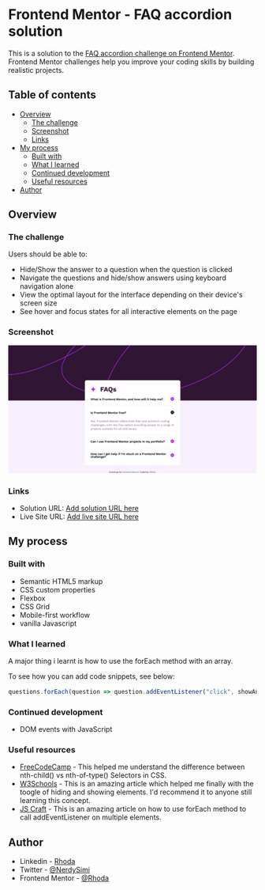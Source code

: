 # Frontend Mentor - FAQ accordion solution

This is a solution to the [FAQ accordion challenge on Frontend Mentor](https://www.frontendmentor.io/challenges/faq-accordion-wyfFdeBwBz). Frontend Mentor challenges help you improve your coding skills by building realistic projects. 

## Table of contents

- [Overview](#overview)
  - [The challenge](#the-challenge)
  - [Screenshot](#screenshot)
  - [Links](#links)
- [My process](#my-process)
  - [Built with](#built-with)
  - [What I learned](#what-i-learned)
  - [Continued development](#continued-development)
  - [Useful resources](#useful-resources)
- [Author](#author)



## Overview

### The challenge

Users should be able to:

- Hide/Show the answer to a question when the question is clicked
- Navigate the questions and hide/show answers using keyboard navigation alone
- View the optimal layout for the interface depending on their device's screen size
- See hover and focus states for all interactive elements on the page

### Screenshot

![](./Screenshot.png)


### Links

- Solution URL: [Add solution URL here](https://your-solution-url.com)
- Live Site URL: [Add live site URL here](https://your-live-site-url.com)

## My process

### Built with

- Semantic HTML5 markup
- CSS custom properties
- Flexbox
- CSS Grid
- Mobile-first workflow
- vanilla Javascript

### What I learned

A major thing i learnt is how to use the forEach method with an array. 

To see how you can add code snippets, see below:

```js
questions.forEach(question => question.addEventListener("click", showAnswer));
```


### Continued development

- DOM events with JavaScript


### Useful resources

- [FreeCodeCamp](https://www.freecodecamp.org/news/nth-child-vs-nth-of-type-selector-in-css/#:~:text=nth%2Dchild()%20selects%20its,%3E%20%2C%20and%20.) - This helped me understand the difference between nth-child() vs nth-of-type() Selectors in CSS.
- [W3Schools](https://www.w3schools.com/howto/howto_js_toggle_hide_show.asp) - This is an amazing article which helped me finally with the toogle of hiding and showing elements. I'd recommend it to anyone still learning this concept.
- [JS Craft](https://www.js-craft.io/blog/using-addeventlistener-on-multiple-elements-in-javascript/) - This is an amazing article on how to use forEach method to call addEventListener on multiple elements.


## Author

- Linkedin - [Rhoda](www.linkedin.com/in/rhoda-ojetola)
- Twitter - [@NerdySimi](https://twitter.com/NerdySimi)
- Frontend Mentor - [@Rhoda](https://www.frontendmentor.io/profile/rh0se)

